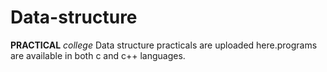 # Data-structure
**PRACTICAL**
*college*
Data structure practicals are uploaded here.programs are available in both c and c++ languages.
